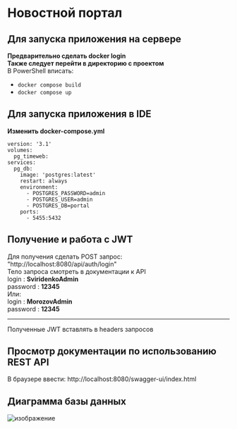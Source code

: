 # Новостной портал 
## Для запуска приложения на сервере  
**Предварительно сделать docker login**    
**Также следует перейти в директорию с проектом**    
В PowerShell вписать: 
- `docker compose build` 
- `docker compose up`  
## Для запуска приложения в IDE  
**Изменить docker-compose.yml**  
```
version: '3.1'
volumes:
  pg_timeweb:
services:
  pg_db:
    image: 'postgres:latest'
    restart: always
    environment:
      - POSTGRES_PASSWORD=admin
      - POSTGRES_USER=admin
      - POSTGRES_DB=portal
    ports:
      - 5455:5432
```  
      
## Получение и работа с JWT  
Для получения сделать POST запрос: "http://localhost:8080/api/auth/login"  
Тело запроса смотреть в документации к API    
login : **SviridenkoAdmin**  
password : **12345**  
Или:  
login : **MorozovAdmin**  
password : **12345**  

-------------------------  
Полученные JWT вставлять в headers запросов  
## Просмотр документации по использованию REST API
  
В браузере ввести: http://localhost:8080/swagger-ui/index.html  
## Диаграмма базы данных  
![изображение](https://user-images.githubusercontent.com/99546572/218124166-d4042d32-0ba8-451d-be9d-89ec64dea733.png)

